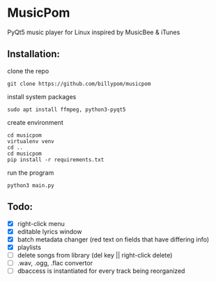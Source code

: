 # MusicPom

PyQt5 music player for Linux inspired by MusicBee & iTunes

## Installation:
clone the repo
```
git clone https://github.com/billypom/musicpom
```
install system packages
```
sudo apt install ffmpeg, python3-pyqt5
```
create environment
```
cd musicpom
virtualenv venv
cd ..
cd musicpom
pip install -r requirements.txt
```
run the program
```
python3 main.py
```

## Todo:

- [x] right-click menu
- [x] editable lyrics window
- [x] batch metadata changer (red text on fields that have differing info)
- [x] playlists
- [ ] delete songs from library (del key || right-click delete)
- [ ] .wav, .ogg, .flac convertor
- [ ] dbaccess is instantiated for every track being reorganized
